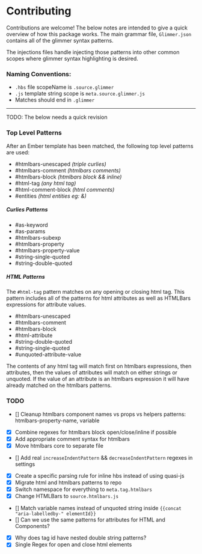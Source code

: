 # Contributing

Contributions are welcome! The below notes are intended to give a quick overview of how this package works. The main grammar file, `Glimmer.json` contains all of the glimmer syntax patterns.

The injections files handle injecting those patterns into other common scopes where glimmer
syntax highlighting is desired.


### Naming Conventions:

- `.hbs` file scopeName is `.source.glimmer`
- `.js` template string scope is `meta.source.glimmer.js`
- Matches should end in `.glimmer`


---

TODO: The below needs a quick revision

### Top Level Patterns

After an Ember template has been matched, the following top level patterns are used:

- #htmlbars-unescaped _(triple curlies)_
- #htmlbars-comment _(htmlbars comments)_
- #htmlbars-block _(htmlbars block && inline)_
- #html-tag _(any html tag)_
- #html-comment-block _(html comments)_
- #entities _(html entities eg: &amp;)_

##### Curlies Patterns

- #as-keyword
- #as-params
- #htmlbars-subexp
- #htmlbars-property
- #htmlbars-property-value
- #string-single-quoted
- #string-double-quoted


##### HTML Patterns
The `#html-tag` pattern matches on any opening or closing html tag. This pattern
includes all of the patterns for html attributes as well as HTMLBars expressions
for attribute values.

- #htmlbars-unescaped
- #htmlbars-comment
- #htmlbars-block
- #html-attribute
- #string-double-quoted
- #string-single-quoted
- #unquoted-attribute-value

The contents of any html tag will match first on htmlbars expressions, then
attributes, then the values of attributes will match on either strings or
unquoted. If the value of an attribute is an htmlbars expression it will have
already matched on the htmlbars patterns.

### TODO
- [] Cleanup htmlbars component names vs props vs helpers patterns: htmlbars-property-name, variable
- [x] Combine regexes for htmlbars block open/close/inline if possible
- [x] Add appropriate comment syntax for htmlbars
- [x] Move htmlbars core to separate file
- [] Add real `increaseIndentPattern` && `decreaseIndentPattern` regexes in settings
- [x] Create a specific parsing rule for inline hbs instead of using quasi-js
- [x] Migrate html and htmlbars patterns to repo
- [x] Switch namespace for everything to `meta.tag.htmlbars`
- [x] Change HTMLBars to `source.htmlbars.js`
- [] Match variable names instead of unquoted string inside `{{concat "aria-labelledby-" elementId}}`
- [] Can we use the same patterns for attributes for HTML and Components?
- [x] Why does tag id have nested double string patterns?
- [x] Single Regex for open and close html elements
